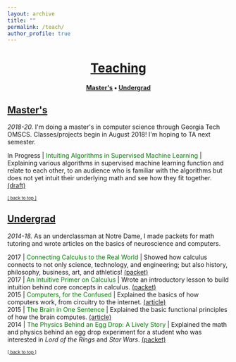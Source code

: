 ```yaml
---
layout: archive
title: ""
permalink: /teach/
author_profile: true
--- 
```


# [<center>Teaching</center>](#top)

<center><b><font color="blue"><a href="http://www.jpskycak.com/teach/#masters">Master's</a></font> • <font color="blue"><a href="http://www.jpskycak.com/teach/#undergrad">Undergrad</a></font></b></center>

## [Master's](#masters)

<i>2018-20.</i> I'm doing a master's in computer science through Georgia Tech OMSCS. Classes/projects begin in August 2018! I'm hoping to TA next semester.  

In Progress | <font color="green">Intuiting Algorithms in Supervised Machine Learning</font> | Explaining various algorithms in supervised machine learning function and relate to each other, to an audience who is familiar with the algorithms but does not yet intuit their underlying math and see how they fit together. <font color="blue"><a href="https://docs.google.com/document/d/1zHOIYDTrnJjwUFwhhHZL6YvMKHQLf9djOsTi3CXzm2g/edit?usp=sharing">(draft)</a></font>  

<font size="1" color="blue"><a href="http://www.jpskycak.com/teach/#top">[ back to top ]</a></font>

## [Undergrad](#undergrad)

<i>2014-18.</i> As an underclassman at Notre Dame, I made packets for math tutoring and wrote articles on the basics of neuroscience and computers.


2017 | <font color="green">Connecting Calculus to the Real World</font> | Showed how calculus connects to not only science, technology, and engineering; but also history, philosophy, business, art, and athletics! <font color="blue"><a href="https://jpskycak.github.io/files/jpskycak-calc_connections.pdf">(packet)</a></font>  
2017 | <font color="green">An Intuitive Primer on Calculus</font> | Wrote an introductory lesson to build intuition behind core concepts in calculus. <font color="blue"><a href="https://jpskycak.github.io/files/jpskycak-calc_primer.pdf">(packet)</a></font>  
2015 | <font color="green">Computers, for the Confused</font> | Explained the basics of how computers work, from circuitry to the internet. <font color="blue"><a href="https://jpskycak.github.io/files/jpskycak-computers_confused.pdf">(article)</a></font>  
2015 | <font color="green">The Brain in One Sentence</font> | Explained the basic functional principles of how the brain computes. <font color="blue"><a href="https://jpskycak.github.io/files/jpskycak-brain_sentence.pdf">(article)</a></font>  
2014 | <font color="green">The Physics Behind an Egg Drop: A Lively Story</font> | Explained the math and physics behind an egg drop experiment for a student who was interested in <i>Lord of the Rings</i> and <i>Star Wars</i>. <font color="blue"><a href="https://jpskycak.github.io/files/jpskycak-ian.pdf">(packet)</a></font>  

<font size="1" color="blue"><a href="http://www.jpskycak.com/teach/#top">[ back to top ]</a></font>
